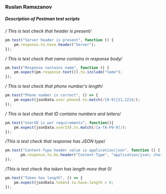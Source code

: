 ### Ruslan Ramazanov
##### Description of Postman test scripts

*/ This is test check that header is present/*
```javascript
pm.test("Server header is present", function () {
    pm.response.to.have.header("Server");
});
```

*/ This is test check that name contains in response body/*
```javascript
pm.test("Response contains name", function () {
    pm.expect(pm.response.text()).to.include("name");
});
```

*/ This is test check that phone number's length*/
```javascript
pm.test("Phone number is correct", () => {
    pm.expect(jsonData.user.phone).to.match(/[0-9]{11,12}$/);
});
```

*/ This is test check that ID contains numbers and letters*/
```javascript
pm.test("UserID is per requirements", function(){
    pm.expect(jsonData.userId).to.match(/[a-fA-F0-9]/);
});
```

*/This is test check that response has JSON type*/
```javascript
pm.test("Content-Type header value is application/json", function () {
       pm.response.to.be.header("Content-Type", "application/json; charset=utf-8");
});
```

*/This is test check tha token has length more that 0*/
```javascript
pm.test("Token has length", () => {
    pm.expect(jsonData.token).to.have.length > 0;
});
```

